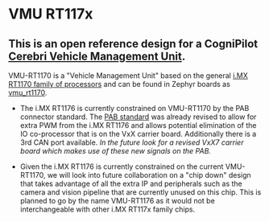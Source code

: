 # VMU RT117x
## This is an open reference design for a CogniPilot [Cerebri Vehicle Management Unit](https://github.com/CogniPilot/cerebri).

VMU-RT1170 is a "Vehicle Management Unit" based on the general [i.MX RT1170 family of processors](https://www.nxp.com/products/processors-and-microcontrollers/arm-microcontrollers/i-mx-rt-crossover-mcus/i-mx-rt1170-crossover-mcu-dual-core-arm-cortex-m7-and-cortex-m4-operating-up-to-1-ghz:i.MX-RT1170) and can be found in Zephyr boards as [vmu_rt1170](https://docs.zephyrproject.org/latest/boards/arm/vmu_rt1170/doc/index.html).

- The i.MX RT1176 is currently constrained on VMU-RT1170 by the PAB connector standard. The [PAB standard](https://github.com/pixhawk/Pixhawk-Standards/blob/master/DS-010%20Pixhawk%20Autopilot%20Bus%20Standard.pdf) was already revised to allow for extra PWM from the i.MX RT1176 and allows potential elimination of the IO co-processor that is on the VxX carrier board. Additionally there is a 3rd CAN port available. *In the future look for a revised VxX7 carrier board which makes use of these new signals on the PAB.*

- Given the i.MX RT1176 is currently constrained on the current VMU-RT1170, we will look into future collaboration on a "chip down" design that takes advantage of all the extra IP and peripherals such as the camera and vision pipeline that are currently unused on this chip. This is planned to go by the name VMU-RT1176 as it would not be interchangeable with other i.MX RT117x family chips.